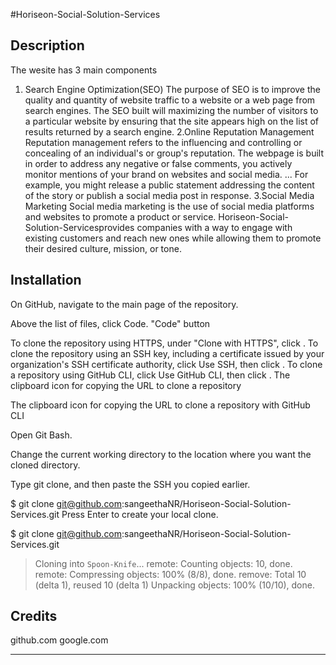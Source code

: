#Horiseon-Social-Solution-Services
## Description
The wesite has 3 main components
1. Search Engine Optimization(SEO)
   The purpose of SEO is to improve the quality and quantity of website traffic to a website or a web page from search engines.
 The SEO built will maximizing the number of visitors to a particular website by ensuring that the site appears high on the list of results returned by a search engine.
 2.Online Reputation Management 
 Reputation management refers to the influencing and controlling or concealing of an individual's or group's reputation.
 The webpage is built in order to address any negative or false comments, you actively monitor mentions of your brand on websites and social media. ... For example, you might release a public statement addressing the content of the story or publish a social media post in response.
3.Social Media Marketing
Social media marketing is the use of social media platforms and websites to promote a product or service.
Horiseon-Social-Solution-Servicesprovides companies with a way to engage with existing customers and reach new ones while allowing them to promote their desired culture, mission, or tone.

## Installation
On GitHub, navigate to the main page of the repository.

Above the list of files, click  Code.
"Code" button

To clone the repository using HTTPS, under "Clone with HTTPS", click . To clone the repository using an SSH key, including a certificate issued by your organization's SSH certificate authority, click Use SSH, then click . To clone a repository using GitHub CLI, click Use GitHub CLI, then click .
The clipboard icon for copying the URL to clone a repository

The clipboard icon for copying the URL to clone a repository with GitHub CLI

Open Git Bash.

Change the current working directory to the location where you want the cloned directory.

Type git clone, and then paste the SSH  you copied earlier.

$ git clone git@github.com:sangeethaNR/Horiseon-Social-Solution-Services.git
Press Enter to create your local clone.

$ git clone git@github.com:sangeethaNR/Horiseon-Social-Solution-Services.git
> Cloning into `Spoon-Knife`...
> remote: Counting objects: 10, done.
> remote: Compressing objects: 100% (8/8), done.
> remove: Total 10 (delta 1), reused 10 (delta 1)
> Unpacking objects: 100% (10/10), done.

## Credits
github.com
google.com


---

